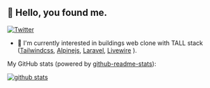 ##  👋 Hello, you found me.

[![Twitter](https://img.shields.io/twitter/url?label=Twitter&style=social&url=https%3A%2F%2Ftwitter.com%2FJosuapsianturi)](https://twitter.com/Josuapsianturi)

- 👾 I'm currently interested in buildings web clone with TALL stack ([Tailwindcss](https://tailwindcss.com/), [Alpinejs](https://github.com/alpinejs/alpine/), [Laravel](https://laravel.com/), [Livewire](https://laravel-livewire.com/) ).

My GitHub stats (powered by [github-readme-stats](https://github.com/anuraghazra/github-readme-stats)):

[![github stats](https://github-readme-stats.vercel.app/api?username=josuapsianturi&show_icons=true&hide_title=true&hide_border=true)](https://josua.netlify.com)
